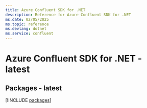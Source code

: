```yaml
---
title: Azure Confluent SDK for .NET
description: Reference for Azure Confluent SDK for .NET
ms.date: 02/05/2025
ms.topic: reference
ms.devlang: dotnet
ms.service: confluent
---
```

# Azure Confluent SDK for .NET - latest
## Packages - latest
[!INCLUDE [packages](confluent-index.md)]